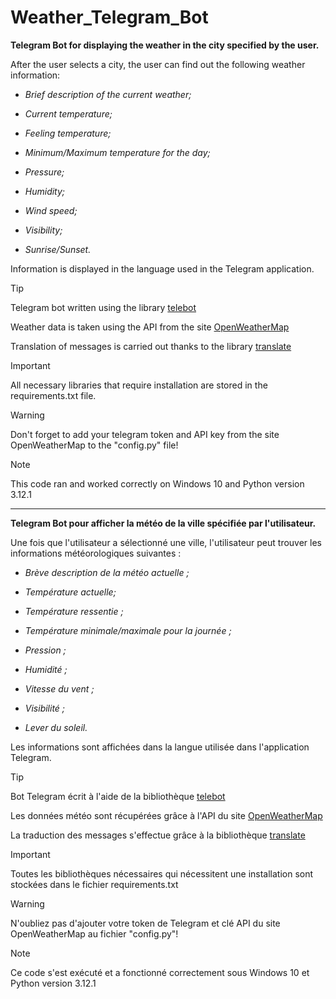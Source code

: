 # Weather_Telegram_Bot

**Telegram Bot for displaying the weather in the city specified by the user.**

After the user selects a city, the user can find out the following weather information:

* _Brief description of the current weather;_

* _Current temperature;_

* _Feeling temperature;_

* _Minimum/Maximum temperature for the day;_

* _Pressure;_

* _Humidity;_

* _Wind speed;_

* _Visibility;_

* _Sunrise/Sunset._

Information is displayed in the language used in the Telegram application.

> [!TIP]
> Telegram bot written using the library [telebot](https://pypi.org/project/pyTelegramBotAPI/)
>
> Weather data is taken using the API from the site [OpenWeatherMap](https://openweathermap.org/)
>
> Translation of messages is carried out thanks to the library [translate](https://pypi.org/project/translate/)

> [!IMPORTANT]
> All necessary libraries that require installation are stored in the requirements.txt file.

> [!WARNING]
> Don't forget to add your telegram token and API key from the site OpenWeatherMap to the "config.py" file!

> [!NOTE]
> This code ran and worked correctly on Windows 10 and Python version 3.12.1

---------

**Telegram Bot pour afficher la météo de la ville spécifiée par l'utilisateur.**

Une fois que l'utilisateur a sélectionné une ville, l'utilisateur peut trouver les informations météorologiques suivantes :

* _Brève description de la météo actuelle ;_

* _Température actuelle;_

* _Température ressentie ;_

* _Température minimale/maximale pour la journée ;_

* _Pression ;_

* _Humidité ;_

* _Vitesse du vent ;_

* _Visibilité ;_

* _Lever du soleil._

Les informations sont affichées dans la langue utilisée dans l'application Telegram.

> [!TIP]
> Bot Telegram écrit à l'aide de la bibliothèque [telebot](https://pypi.org/project/pyTelegramBotAPI/)
>
> Les données météo sont récupérées grâce à l'API du site [OpenWeatherMap](https://openweathermap.org/)
>
> La traduction des messages s'effectue grâce à la bibliothèque [translate](https://pypi.org/project/translate/)

> [!IMPORTANT]
> Toutes les bibliothèques nécessaires qui nécessitent une installation sont stockées dans le fichier requirements.txt

> [!WARNING]
> N'oubliez pas d'ajouter votre token de Telegram et clé API du site OpenWeatherMap au fichier "config.py"!

> [!NOTE]
> Ce code s'est exécuté et a fonctionné correctement sous Windows 10 et Python version 3.12.1